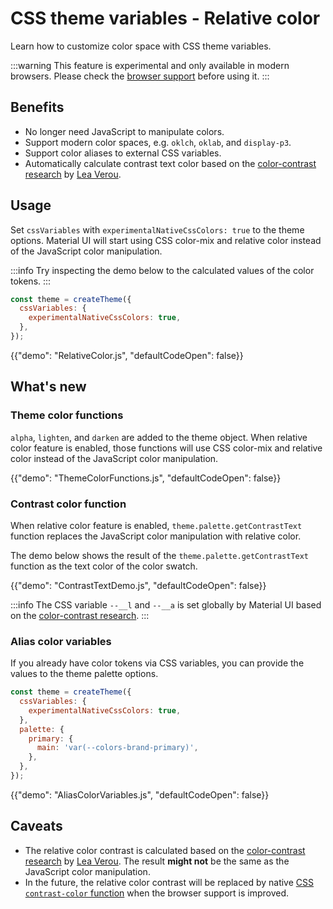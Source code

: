 # CSS theme variables - Relative color

<p class="description">Learn how to customize color space with CSS theme variables.</p>

:::warning
This feature is experimental and only available in modern browsers. Please check the [browser support](https://caniuse.com/css-relative-colors) before using it.
:::

## Benefits

- No longer need JavaScript to manipulate colors.
- Support modern color spaces, e.g. `oklch`, `oklab`, and `display-p3`.
- Support color aliases to external CSS variables.
- Automatically calculate contrast text color based on the [color-contrast research](https://lea.verou.me/blog/2024/contrast-color) by [Lea Verou](https://lea.verou.me/).

## Usage

Set `cssVariables` with `experimentalNativeCssColors: true` to the theme options.
Material UI will start using CSS color-mix and relative color instead of the JavaScript color manipulation.

:::info
Try inspecting the demo below to the calculated values of the color tokens.
:::

```js
const theme = createTheme({
  cssVariables: {
    experimentalNativeCssColors: true,
  },
});
```

{{"demo": "RelativeColor.js", "defaultCodeOpen": false}}

## What's new

### Theme color functions

`alpha`, `lighten`, and `darken` are added to the theme object.
When relative color feature is enabled, those functions will use CSS color-mix and relative color instead of the JavaScript color manipulation.

{{"demo": "ThemeColorFunctions.js", "defaultCodeOpen": false}}

### Contrast color function

When relative color feature is enabled, `theme.palette.getContrastText` function replaces the JavaScript color manipulation with relative color.

The demo below shows the result of the `theme.palette.getContrastText` function as the text color of the color swatch.

{{"demo": "ContrastTextDemo.js", "defaultCodeOpen": false}}

:::info
The CSS variable `--__l` and `--__a` is set globally by Material UI based on the [color-contrast research](https://lea.verou.me/blog/2024/contrast-color).
:::

### Alias color variables

If you already have color tokens via CSS variables, you can provide the values to the theme palette options.

```js
const theme = createTheme({
  cssVariables: {
    experimentalNativeCssColors: true,
  },
  palette: {
    primary: {
      main: 'var(--colors-brand-primary)',
    },
  },
});
```

{{"demo": "AliasColorVariables.js", "defaultCodeOpen": false}}

## Caveats

- The relative color contrast is calculated based on the [color-contrast research](https://lea.verou.me/blog/2024/contrast-color) by [Lea Verou](https://lea.verou.me/). The result **might not** be the same as the JavaScript color manipulation.
- In the future, the relative color contrast will be replaced by native [CSS `contrast-color` function](https://developer.mozilla.org/en-US/docs/Web/CSS/color_value/contrast-color) when the browser support is improved.

